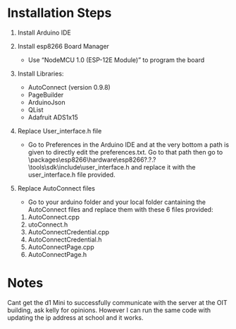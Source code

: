 # Installation Steps

1. Install Arduino IDE

2. Install esp8266 Board Manager
    - Use “NodeMCU 1.0 (ESP-12E Module)” to program the board

3. Install Libraries:
    - AutoConnect (version 0.9.8)
    - PageBuilder
    - ArduinoJson
    - QList
    - Adafruit ADS1x15

4. Replace User_interface.h file
    - Go to Preferences in the Arduino IDE and at the very bottom a path is given to directly edit the preferences.txt. Go to that path then go to \packages\esp8266\hardware\esp8266\?.?.?\tools\sdk\include\user_interface.h and replace it with the user_interface.h file provided.

5. Replace AutoConnect files
    - Go to your arduino folder and your local folder cantaining the AutoConnect files and replace them with these 6 files provided:
    1. AutoConnect.cpp
    2. utoConnect.h
    3. AutoConnectCredential.cpp
    4. AutoConnectCredential.h
    5. AutoConnectPage.cpp
    6. AutoConnectPage.h
    
    
    
    
# Notes
Cant get the d1 Mini to successfully communicate with the server at the OIT building, ask kelly for opinions. However I can run the same code with updating the ip address at school and it works.
